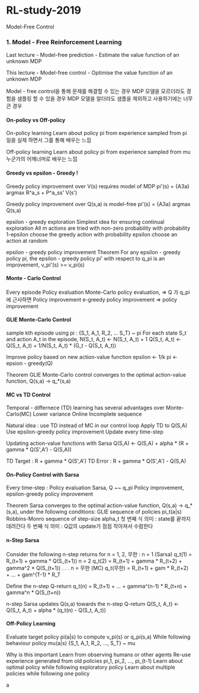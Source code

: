 # RL-study-2019

Model-Free Control

### 1. Model - Free Reinforcement Learning

  Last lecture
    - Model-free prediction
    - Estimate the value function of an unknown MDP

  This lecture
    - Model-free control
    - Optimise the value function of an unknown MDP

  Model - free control을 통해 문제를 해결할 수 있는 경우
    MDP 모델을 모르더라도 경험을 샘플링 할 수 있을 경우
    MDP 모델을 알더라도 샘플을 제외하고 사용하기에는 너무 큰 경우

#### On-policy vs Off-policy

  On-policy learning
    Learn about policy pi from experience sampled from pi
    일을 실제 하면서 그를 통해 배우는 느낌

  Off-policy learning
    Learn about policy pi from experience sampled from mu
    누군가의 어깨너머로 배우는 느낌

#### Greedy vs epsilon - Greedy !

  Greedy policy improvement over V(s) requires model of MDP
    pi'(s) = {A3a} argmax R^a_s + P^a_ss' V(s')

  Greedy policy improvement over Q(s,a) is model-free
    pi'(s) = {A3a} argmax Q(s,a)

  epsilon - greedy exploration
    Simplest idea for ensuring continual exploration
    All m actions are tried with non-zero probability
    with probability 1-epsilon choose the greedy action
    with probability epsilon choose an action at random

  epsilon - greedy policy improvement
    Theorem
      For any epsilon - greedy policy pi, the epsilon - greedy policy pi' with respect to q_pi is an improvement, v_pi'(s) >= v_pi(s)

#### Monte - Carlo Control

  Every episode
    Policy evaluation Monte-Carlo policy evaluation, => Q 가 q_pi에 근사하면
    Policy improvement e-greedy policy improvement   => policy improvement

#### GLIE Monte-Carlo Control

  sample kth episode using pi : {S_1, A_1, R_2, ... S_T} ~ pi
  For each state S_t and action A_t in the episode,
    N(S_t, A_t) <- N(S_t, A_t) + 1
    Q(S_t, A_t) <- Q(S_t, A_t) + 1/N(S_t, A_t) * (G_t - Q(S_t, A_t))

  Improve policy based on new action-value function
    epsilon <- 1/k
    pi <- epsion - greedy(Q)

  Theorem
    GLIE Monte-Carlo control converges to the optimal action-value function,
    Q(s,a) -> q_*(s,a)

#### MC vs TD Control

  Temporal - differnece (TD) learning has several advantages over Monte-Carlo(MC)
    Lower variance
    Online
    Incomplete sequence

  Natural idea : use TD instead of MC in our control loop
    Apply TD to Q(S,A)
    Use epsilon-greedy policy improvement
    Update every time-step

  Updating action-value functions with Sarsa
    Q(S,A) <- Q(S,A) + alpha * (R + gamma * Q(S',A') - Q(S,A))

  TD Target : R + gamma * Q(S',A')
  TD Error  : R + gamma * Q(S',A') - Q(S,A)

#### On-Policy Control with Sarsa

  Every time-step :
    Policy evaluation Sarsa, Q ~~ q_pi
    Policy improvement, epsilon-greedy policy improvement

  Theorem
    Sarsa converges to the optimal action-value function,
    Q(s,a) -> q_*(s,a), under the following conditions:
      GLIE sequence of policies pi_t(a|s)
      Robbins-Monro sequence of step-size alpha_t
        첫 번째 식 의미 : state를 끝까지 데려간다
        두 번째 식 의미 : Q값의 update가 점점 작아져서 수렴한다

#### n-Step Sarsa

  Consider the following n-step returns for n = 1, 2, 무한 :
    n = 1   (Sarsa) q_t(1) = R_(t+1) + gamma * Q(S_(t+1))
    n = 2           q_t(2) = R_(t+1) + gamma * R_(t+2) + gamma^2 * Q(S_(t+1))
      .
      .
      .
    n = 무한  (MC)  q_t(무한) = R_(t+1) + gam * R_(t+2) + ... + gam^(T-1) * R_T

  Define the n-step Q-return
    q_t(n) = R_(t+1) + ... + gamma^(n-1) * R_(t+n) + gamma^n * Q(S_(t+n))

  n-step Sarsa updates Q(s,a) towards the n-step Q-return
    Q(S_t, A_t) <- Q(S_t, A_t) + alpha * (q_t(n) - Q(S_t, A_t))

#### Off-Policy Learning

  Evaluate target policy pi(a|s) to compute v_pi(s) or q_pi(s,a)
  While following behaviour policy mu(a|s)
    {S_1, A_1, R_2, ..., S_T} ~ mu

  Why is this important
    Learn from observing humans or other agents
    Re-use experience generated from old policies pi_1, pi_2, ..., pi_(t-1)
    Learn about optimal policy while following exploratory policy
    Learn about multiple policies while following one policy



















a
